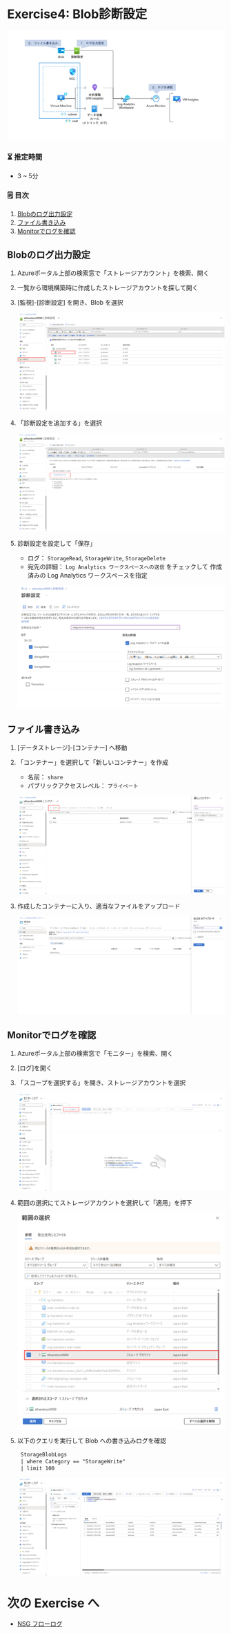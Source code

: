 # Exercise4: Blob診断設定

![](images/ex04-0000-blob.png)

### ⏳ 推定時間

- 3 ~ 5分

### 🗒️ 目次

1. [Blobのログ出力設定](#blobのログ出力設定)
2. [ファイル書き込み](#ファイル書き込み)
3. [Monitorでログを確認](#monitorでログを確認)


## Blobのログ出力設定

1. Azureポータル上部の検索窓で「ストレージアカウント」を検索、開く

1. 一覧から環境構築時に作成したストレージアカウントを探して開く

1. [監視]-[診断設定] を開き、Blob を選択

    ![](images/ex04-0101-blob.png)

1. 「診断設定を追加する」を選択

    ![](images/ex04-0102-blob.png)

1. 診断設定を設定して「保存」

    * ログ： `StorageRead`, `StorageWrite`, `StorageDelete`
    * 宛先の詳細： `Log Analytics ワークスペースへの送信` をチェックして 作成済みの Log Analytics ワークスペースを指定

    ![](images/ex04-0103-blob.png)

## ファイル書き込み

1. [データストレージ]-[コンテナー] へ移動

1. 「コンテナー」を選択して「新しいコンテナー」を作成

    * 名前： `share`
    * パブリックアクセスレベル： `プライベート`

    ![](images/ex04-0201-blob.png)

1. 作成したコンテナーに入り、適当なファイルをアップロード

    ![](images/ex04-0202-blob.png)

## Monitorでログを確認

1. Azureポータル上部の検索窓で「モニター」を検索、開く

1. [ログ]を開く

1. 「スコープを選択する」を開き、ストレージアカウントを選択

    ![](images/ex04-0301-blob.png)

1. 範囲の選択にてストレージアカウントを選択して「適用」を押下

    ![](images/ex04-0302-blob.png)

1. 以下のクエリを実行して Blob への書き込みログを確認

        StorageBlobLogs
        | where Category == "StorageWrite"
        | limit 100

    ![](images/ex04-0303-blob.png)


# 次の Exercise へ

* [NSG フローログ](exercise05.md)
